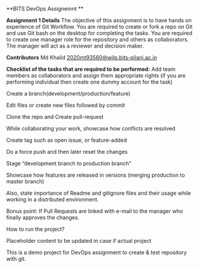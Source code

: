 **BITS DevOps Assignemnt **

**Assignment 1 Details**
The objective of this assignment is to have hands on experience of Git Workflow. You are required to create or fork a repo on Git and use Git bash on the desktop for completing the tasks. You are required to create one manager role for the repository and others as collaborators. The manager will act as a reviewer and decision maker.

**Contributors**
Md Khalid 2020mt93560@wilp.bits-pilani.ac.in

**Checklist of the tasks that are required to be performed:**
Add team members as collaborators and assign them appropriate rights (if you are performing individual then create one dummy account for the task)

Create a branch(development/production/feature)

Edit files or create new files followed by commit

Clone the repo and Create pull-request

While collaborating your work, showcase how conflicts are resolved

Create tag such as open issue, or feature-added

Do a force push and then later reset the changes

Stage “development branch to production branch”

Showcase how features are released in versions (merging production to master branch)

Also, state importance of Readme and gitignore files and their usage while working in a distributed environment.

Bonus point: If Pull Requests are linked with e-mail to the manager who finally approves the changes.

How to run the project?

Placeholder content to be updated in case if actual project

This is a demo project for DevOps assignment to create & test repository with git.
